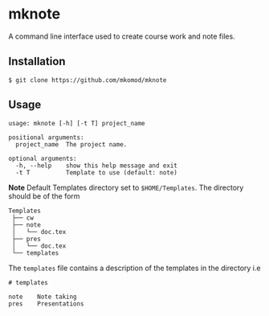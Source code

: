 
# mknote

A command line interface used to create course work and note files.

## Installation

```
$ git clone https://github.com/mkomod/mknote
```

## Usage

```
usage: mknote [-h] [-t T] project_name

positional arguments:
  project_name  The project name.

optional arguments:
  -h, --help    show this help message and exit
  -t T          Template to use (default: note)
```

**Note** Default Templates directory set to `$HOME/Templates`. The directory should be of the form

```
Templates
 ├── cw
 ├── note
 │   └── doc.tex
 ├── pres
 │   └── doc.tex
 └── templates
```

The `templates` file contains a description of the templates in the directory i.e

```
# templates

note	Note taking
pres	Presentations
```


